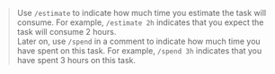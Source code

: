 
> Use `/estimate` to indicate how much time you estimate the task will consume. For example, `/estimate 2h` indicates that you expect the task will consume 2 hours.  
> Later on, use `/spend` in a comment to indicate how much time you have spent on this task. For example, `/spend 3h` indicates that you have spent 3 hours on this task.
